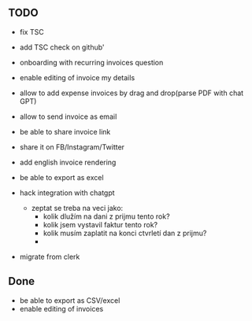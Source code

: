 ## TODO

- fix TSC
- add TSC check on github'
- onboarding with recurring invoices question
- enable editing of invoice my details
- allow to add expense invoices by drag and drop(parse PDF with chat GPT)
- allow to send invoice as email
- be able to share invoice link
- share it on FB/Instagram/Twitter
- add english invoice rendering
- be able to export as excel
- hack integration with chatgpt

  - zeptat se treba na veci jako:
    - kolik dlužím na dani z prijmu tento rok?
    - kolik jsem vystavil faktur tento rok?
    - kolik musím zaplatit na konci ctvrletí dan z prijmu?
    -

- migrate from clerk

## Done

- be able to export as CSV/excel
- enable editing of invoices
